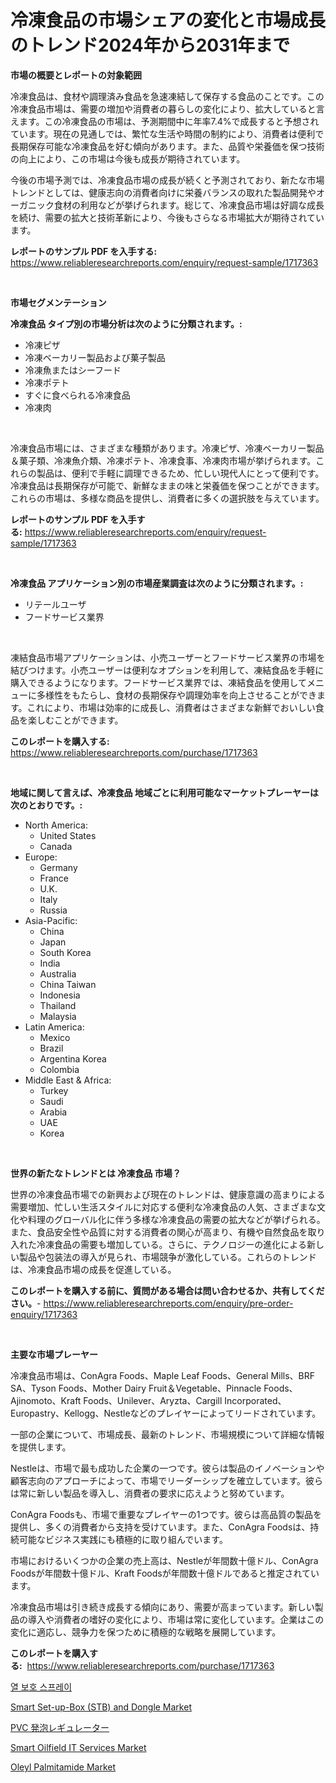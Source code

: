 <p><h1>冷凍食品の市場シェアの変化と市場成長のトレンド2024年から2031年まで</h1></p><p><strong>市場の概要とレポートの対象範囲</strong></p>
<p><p>冷凍食品は、食材や調理済み食品を急速凍結して保存する食品のことです。この冷凍食品市場は、需要の増加や消費者の暮らしの変化により、拡大していると言えます。この冷凍食品の市場は、予測期間中に年率7.4%で成長すると予想されています。現在の見通しでは、繁忙な生活や時間の制約により、消費者は便利で長期保存可能な冷凍食品を好む傾向があります。また、品質や栄養価を保つ技術の向上により、この市場は今後も成長が期待されています。</p><p>今後の市場予測では、冷凍食品市場の成長が続くと予測されており、新たな市場トレンドとしては、健康志向の消費者向けに栄養バランスの取れた製品開発やオーガニック食材の利用などが挙げられます。総じて、冷凍食品市場は好調な成長を続け、需要の拡大と技術革新により、今後もさらなる市場拡大が期待されています。</p></p>
<p><strong>レポートのサンプル PDF を入手する:</strong> <a href="https://www.reliableresearchreports.com/enquiry/request-sample/1717363">https://www.reliableresearchreports.com/enquiry/request-sample/1717363</a></p>
<p>&nbsp;</p>
<p><strong>市場セグメンテーション</strong></p>
<p><strong>冷凍食品 タイプ別の市場分析は次のように分類されます。:</strong></p>
<p><ul><li>冷凍ピザ</li><li>冷凍ベーカリー製品および菓子製品</li><li>冷凍魚またはシーフード</li><li>冷凍ポテト</li><li>すぐに食べられる冷凍食品</li><li>冷凍肉</li></ul></p>
<p>&nbsp;</p>
<p><p>冷凍食品市場には、さまざまな種類があります。冷凍ピザ、冷凍ベーカリー製品＆菓子類、冷凍魚介類、冷凍ポテト、冷凍食事、冷凍肉市場が挙げられます。これらの製品は、便利で手軽に調理できるため、忙しい現代人にとって便利です。冷凍食品は長期保存が可能で、新鮮なままの味と栄養価を保つことができます。これらの市場は、多様な商品を提供し、消費者に多くの選択肢を与えています。</p></p>
<p><strong>レポートのサンプル PDF を入手する:</strong>&nbsp;<a href="https://www.reliableresearchreports.com/enquiry/request-sample/1717363">https://www.reliableresearchreports.com/enquiry/request-sample/1717363</a></p>
<p>&nbsp;</p>
<p><strong> 冷凍食品 アプリケーション別の市場産業調査は次のように分類されます。:</strong></p>
<p><ul><li>リテールユーザ</li><li>フードサービス業界</li></ul></p>
<p>&nbsp;</p>
<p><p>凍結食品市場アプリケーションは、小売ユーザーとフードサービス業界の市場を結びつけます。小売ユーザーは便利なオプションを利用して、凍結食品を手軽に購入できるようになります。フードサービス業界では、凍結食品を使用してメニューに多様性をもたらし、食材の長期保存や調理効率を向上させることができます。これにより、市場は効率的に成長し、消費者はさまざまな新鮮でおいしい食品を楽しむことができます。</p></p>
<p><strong>このレポートを購入する:</strong>&nbsp; <a href="https://www.reliableresearchreports.com/purchase/1717363">https://www.reliableresearchreports.com/purchase/1717363</a></p>
<p>&nbsp;</p>
<p><strong>地域に関して言えば、冷凍食品 地域ごとに利用可能なマーケットプレーヤーは次のとおりです。:</strong></p>
<p><ul>
    <li>
        North America:
        <ul>
            <li>United States</li>
            <li>Canada</li>
        </ul>
    </li>
    <li>
        Europe:
        <ul>
            <li>Germany</li>
            <li>France</li>
            <li>U.K.</li>
            <li>Italy</li>
            <li>Russia</li>
        </ul>
    </li>
    <li>
        Asia-Pacific:
        <ul>
            <li>China</li>
            <li>Japan</li>
            <li>South Korea</li>
            <li>India</li>
            <li>Australia</li>
            <li>China Taiwan</li>
            <li>Indonesia</li>
            <li>Thailand</li>
            <li>Malaysia</li>
        </ul>
    </li>
    <li>
        Latin America:
        <ul>
            <li>Mexico</li>
            <li>Brazil</li>
            <li>Argentina Korea</li>
            <li>Colombia</li>
        </ul>
    </li>
    <li>
        Middle East & Africa:
        <ul>
            <li>Turkey</li>
            <li>Saudi</li>
            <li>Arabia</li>
            <li>UAE</li>
            <li>Korea</li>
        </ul>
    </li>
    </ul></p>
<p>&nbsp;</p>
<p><strong>世界の新たなトレンドとは 冷凍食品 市場？</strong></p>
<p><p>世界の冷凍食品市場での新興および現在のトレンドは、健康意識の高まりによる需要増加、忙しい生活スタイルに対応する便利な冷凍食品の人気、さまざまな文化や料理のグローバル化に伴う多様な冷凍食品の需要の拡大などが挙げられる。また、食品安全性や品質に対する消費者の関心が高まり、有機や自然食品を取り入れた冷凍食品の需要も増加している。さらに、テクノロジーの進化による新しい製品や包装法の導入が見られ、市場競争が激化している。これらのトレンドは、冷凍食品市場の成長を促進している。</p></p>
<p><strong>このレポートを購入する前に、質問がある場合は問い合わせるか、共有してください。</strong>- <a href="https://www.reliableresearchreports.com/enquiry/pre-order-enquiry/1717363">https://www.reliableresearchreports.com/enquiry/pre-order-enquiry/1717363</a></p>
<p>&nbsp;</p>
<p><strong>主要な市場プレーヤー</strong></p>
<p><p>冷凍食品市場は、ConAgra Foods、Maple Leaf Foods、General Mills、BRF SA、Tyson Foods、Mother Dairy Fruit＆Vegetable、Pinnacle Foods、Ajinomoto、Kraft Foods、Unilever、Aryzta、Cargill Incorporated、Europastry、Kellogg、Nestleなどのプレイヤーによってリードされています。</p><p>一部の企業について、市場成長、最新のトレンド、市場規模について詳細な情報を提供します。</p><p>Nestleは、市場で最も成功した企業の一つです。彼らは製品のイノベーションや顧客志向のアプローチによって、市場でリーダーシップを確立しています。彼らは常に新しい製品を導入し、消費者の要求に応えようと努めています。</p><p>ConAgra Foodsも、市場で重要なプレイヤーの1つです。彼らは高品質の製品を提供し、多くの消費者から支持を受けています。また、ConAgra Foodsは、持続可能なビジネス実践にも積極的に取り組んでいます。</p><p>市場におけるいくつかの企業の売上高は、Nestleが年間数十億ドル、ConAgra Foodsが年間数十億ドル、Kraft Foodsが年間数十億ドルであると推定されています。</p><p>冷凍食品市場は引き続き成長する傾向にあり、需要が高まっています。新しい製品の導入や消費者の嗜好の変化により、市場は常に変化しています。企業はこの変化に適応し、競争力を保つために積極的な戦略を展開しています。</p></p>
<p><strong>このレポートを購入する:</strong>&nbsp;&nbsp;<a href="https://www.reliableresearchreports.com/purchase/1717363">https://www.reliableresearchreports.com/purchase/1717363</a></p>
<p><p><a href="https://medium.com/@conradkirrlin76575/%EC%97%B4%EC%B0%A8-%EB%B3%B4%ED%98%B8-%EC%8A%A4%ED%94%84%EB%A0%88%EC%9D%B4-%EC%8B%9C%EC%9E%A5-%EA%B2%BD%EC%9F%81-%EB%B6%84%EC%84%9D-%EC%8B%9C%EC%9E%A5-%EB%8F%99%ED%96%A5-%EB%B0%8F-2031-%EB%85%84%EA%B9%8C%EC%A7%80%EC%9D%98-%EC%98%88%EC%B8%A1-518cc8d92852">열 보호 스프레이</a></p><p><a href="https://issuu.com/reportprime-2/docs/smart-set-up-box-stb-and-dongle-market-size-2030.p">Smart Set-up-Box (STB) and Dongle Market</a></p><p><a href="https://medium.com/@sashabeier2023/pvc%E7%99%BA%E6%B3%A1%E8%AA%BF%E6%95%B4%E5%89%A4%E3%81%AE%E5%B8%82%E5%A0%B4%E5%88%86%E6%9E%90-%E3%81%9D%E3%81%AEcagr-%E5%B8%82%E5%A0%B4%E3%82%BB%E3%82%B0%E3%83%A1%E3%83%B3%E3%83%86%E3%83%BC%E3%82%B7%E3%83%A7%E3%83%B3-%E3%81%8A%E3%82%88%E3%81%B3%E4%B8%96%E7%95%8C%E7%9A%84%E3%81%AA%E6%A5%AD%E7%95%8C%E6%A6%82%E8%A6%81-8acaa8d72452">PVC 発泡レギュレーター</a></p><p><a href="https://issuu.com/reportprime-2/docs/smart-oilfield-it-services-market-size-2030.pptx">Smart Oilfield IT Services Market</a></p><p><a href="https://shimmer-gardenia-37a.notion.site/Oleyl-Palmitamide-Market-Insights-Market-Players-and-Forecast-Till-2031-4041969e303a4204adce81dc978b2c0b">Oleyl Palmitamide Market</a></p></p>